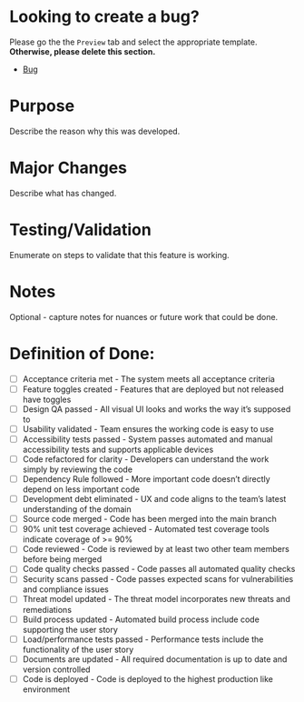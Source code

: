 # Looking to create a bug?

Please go the the `Preview` tab and select the appropriate template. **Otherwise, please delete this section.**

- [Bug](?expand=1&template=bug.md)

# Purpose

Describe the reason why this was developed.

# Major Changes

Describe what has changed.

# Testing/Validation

Enumerate on steps to validate that this feature is working.

# Notes

Optional - capture notes for nuances or future work that could be done.

# Definition of Done:

- [ ] Acceptance criteria met - The system meets all acceptance criteria
- [ ] Feature toggles created - Features that are deployed but not released have toggles
- [ ] Design QA passed - All visual UI looks and works the way it’s supposed to
- [ ] Usability validated - Team ensures the working code is easy to use
- [ ] Accessibility tests passed - System passes automated and manual accessibility tests and supports applicable devices
- [ ] Code refactored for clarity - Developers can understand the work simply by reviewing the code
- [ ] Dependency Rule followed - More important code doesn’t directly depend on less important code
- [ ] Development debt eliminated - UX and code aligns to the team’s latest understanding of the domain
- [ ] Source code merged - Code has been merged into the main branch
- [ ] 90% unit test coverage achieved - Automated test coverage tools indicate coverage of >= 90%
- [ ] Code reviewed - Code is reviewed by at least two other team members before being merged
- [ ] Code quality checks passed - Code passes all automated quality checks
- [ ] Security scans passed - Code passes expected scans for vulnerabilities and compliance issues
- [ ] Threat model updated - The threat model incorporates new threats and remediations
- [ ] Build process updated - Automated build process include code supporting the user story
- [ ] Load/performance tests passed - Performance tests include the functionality of the user story
- [ ] Documents are updated - All required documentation is up to date and version controlled
- [ ] Code is deployed - Code is deployed to the highest production like environment
